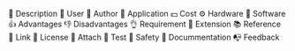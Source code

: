 🔎 Description
👤 User 
🤖 Author 
🎏 Application
💵 Cost
⚙️ Hardware 
💾 Software
👍 Advantages
👎 Disadvantages
👌 Requirement
🔭 Extension
📚 Reference
🔗 Link
🧾️ License
📎 Attach
🥼 Test
🥽 Safety
📝 Docummentation
📭 Feedback
